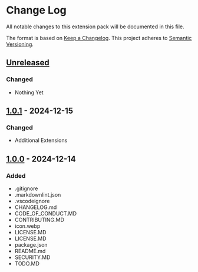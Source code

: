 # Change Log

All notable changes to this extension pack will be documented in this file.

The format is based on [Keep a Changelog][Keep a Changelog].
This project adheres to [Semantic Versioning][Semantic Versioning].

## [Unreleased][Unreleased]

### Changed

- Nothing Yet

## [1.0.1][1.0.1] - 2024-12-15

### Changed

- Additional Extensions

## [1.0.0][1.0.0] - 2024-12-14

### Added

- .gitignore
- .markdownlint.json
- .vscodeignore
- CHANGELOG.md
- CODE_OF_CONDUCT.MD
- CONTRIBUTING.MD
- icon.webp
- LICENSE.MD
- LICENSE.MD
- package.json
- README.md
- SECURITY.MD
- TODO.MD

<!-- Links -->
[keep a changelog]: http://keepachangelog.com/
[semantic versioning]: https://semver.org/spec/v2.0.0.html

<!-- Version -->

[unreleased]: https://github.com/ggoodwin/dotnet-hotpack/compare/v1.0.1...develop
[1.0.1]: https://github.com/ggoodwin/dotnet-hotpack/compare/v1.0.0...v1.0.1
[1.0.0]: https://github.com/ggoodwin/dotnet-hotpack/tree/v1.0.0
